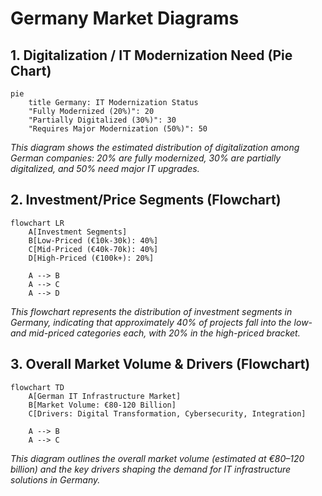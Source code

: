 # Germany Market Diagrams

## 1. Digitalization / IT Modernization Need (Pie Chart)
```mermaid
pie
    title Germany: IT Modernization Status
    "Fully Modernized (20%)": 20
    "Partially Digitalized (30%)": 30
    "Requires Major Modernization (50%)": 50
```
*This diagram shows the estimated distribution of digitalization among German companies: 20% are fully modernized, 30% are partially digitalized, and 50% need major IT upgrades.*

## 2. Investment/Price Segments (Flowchart)
```mermaid
flowchart LR
    A[Investment Segments]
    B[Low-Priced (€10k-30k): 40%]
    C[Mid-Priced (€40k-70k): 40%]
    D[High-Priced (€100k+): 20%]
    
    A --> B
    A --> C
    A --> D
```
*This flowchart represents the distribution of investment segments in Germany, indicating that approximately 40% of projects fall into the low- and mid-priced categories each, with 20% in the high-priced bracket.*

## 3. Overall Market Volume & Drivers (Flowchart)
```mermaid
flowchart TD
    A[German IT Infrastructure Market]
    B[Market Volume: €80-120 Billion]
    C[Drivers: Digital Transformation, Cybersecurity, Integration]
    
    A --> B
    A --> C
```
*This diagram outlines the overall market volume (estimated at €80–120 billion) and the key drivers shaping the demand for IT infrastructure solutions in Germany.*
